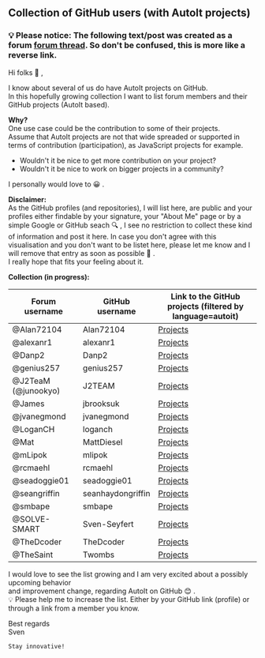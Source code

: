 ## Collection of GitHub users (with AutoIt projects)

### 💡 Please notice: The following text/post was created as a forum [forum thread](https://www.autoitscript.com/forum/topic/209411-collection-of-github-users-with-autoit-projects). So don't be confused, this is more like a reverse link.

Hi folks 👋 ,

I know about several of us do have AutoIt projects on GitHub.<br>
In this hopefully growing collection I want to list forum members and their GitHub projects (AutoIt based).

**Why?**<br>
One use case could be the contribution to some of their projects.<br>
Assume that AutoIt projects are not that wide spreaded or supported in terms of contribution (participation), as JavaScript projects for example.

- Wouldn't it be nice to get more contribution on your project?
- Wouldn't it be nice to work on bigger projects in a community?

I personally would love to 😀 .

**Disclaimer:**<br>
As the GitHub profiles (and repositories), I will list here, are public and your profiles either findable by your signature, your "About Me" page or by a simple Google or GitHub seach 🔍 , I see no restriction to collect these kind of information and post it here. In case you don't agree with this visualisation and you don't want to be listet here, please let me know and I will remove that entry as soon as possible 🤝 .<br>
I really hope that fits your feeling about it.

**Collection (in progress):**

| Forum username      | GitHub username   | Link to the GitHub projects (filtered by language=autoit)                                        |
| ---                 | ---               | ---                                                                                              |
| @Alan72104          | Alan72104         | [Projects](https://github.com/Alan72104?tab=repositories&q=&type=&language=autoit&sort=)         |
| @alexanr1           | alexanr1            | [Projects](https://github.com/alexanr1?tab=repositories&q=&type=&language=autoit&sort=)        |
| @Danp2              | Danp2             | [Projects](https://github.com/Danp2?tab=repositories&q=&type=&language=autoit&sort=)             |
| @genius257          | genius257         | [Projects](https://github.com/genius257?tab=repositories&q=&type=&language=autoit&sort=)         |
| @J2TeaM (@junookyo) | J2TEAM            | [Projects](https://github.com/J2TEAM?tab=repositories&q=&type=&language=autoit&sort=)            |
| @James              | jbrooksuk         | [Projects](https://github.com/jbrooksuk?tab=repositories&q=&type=&language=autoit&sort=)         |
| @jvanegmond         | jvanegmond        | [Projects](https://github.com/jvanegmond?tab=repositories&q=&type=&language=autoit&sort=)        |
| @LoganCH            | loganch           | [Projects](https://github.com/loganch/AutoIt-VSCode)                                             |
| @Mat                | MattDiesel        | [Projects](https://github.com/MattDiesel?tab=repositories&q=&type=&language=autoit&sort=)        |
| @mLipok             | mlipok            | [Projects](https://github.com/mlipok?tab=repositories&q=&type=&language=autoit&sort=)            |
| @rcmaehl            | rcmaehl           | [Projects](https://github.com/rcmaehl?tab=repositories&q=&type=&language=autoit&sort=)           |
| @seadoggie01        | seadoggie01       | [Projects](https://github.com/seadoggie01?tab=repositories&q=&type=&language=autoit&sort=)       |
| @seangriffin        | seanhaydongriffin | [Projects](https://github.com/seanhaydongriffin?tab=repositories&q=&type=&language=autoit&sort=) |
| @smbape             | smbape            | [Projects](https://github.com/smbape?tab=repositories&q=&type=&language=autoit&sort=)            |
| @SOLVE-SMART        | Sven-Seyfert      | [Projects](https://github.com/Sven-Seyfert?tab=repositories&q=&type=&language=autoit&sort=)      |
| @TheDcoder          | TheDcoder         | [Projects](https://github.com/TheDcoder?tab=repositories&q=&type=&language=autoit&sort=)         |
| @TheSaint           | Twombs            | [Projects](https://github.com/Twombs?tab=repositories&q=&type=&language=autoit&sort=)            |

I would love to see the list growing and I am very excited about a possibly upcoming behavior<br>
and improvement change, regarding AutoIt on GitHub 😊 .<br>
💡 Please help me to increase the list. Either by your GitHub link (profile) or through a link from a member you know.

Best regards<br>
Sven

    Stay innovative!
